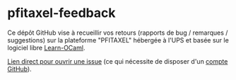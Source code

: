 # pfitaxel-feedback

Ce dépôt GitHub vise à recueillir vos retours (rapports de bug /
remarques / suggestions) sur la plateforme "PFITAXEL" hébergée à l'UPS
et basée sur le logiciel libre
[Learn-OCaml](https://github.com/ocaml-sf/learn-ocaml).

[Lien direct pour ouvrir une issue](
https://github.com/pfitaxel/pfitaxel-feedback/issues/new/choose)
(ce qui nécessite de disposer d'un [compte GitHub](https://github.com/join)).
